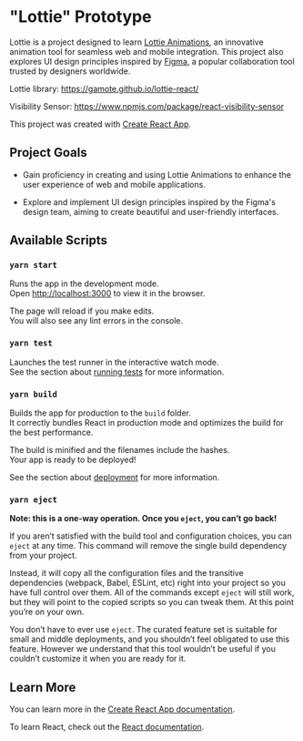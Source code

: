 # "Lottie" Prototype

Lottie is a project designed to learn
[Lottie Animations](https://lottiefiles.com/), an innovative animation tool for
seamless web and mobile integration. This project also explores UI design principles inspired by
[Figma](https://www.figma.com/), a popular collaboration tool trusted by
designers worldwide.

Lottie library: https://gamote.github.io/lottie-react/

Visibility Sensor: https://www.npmjs.com/package/react-visibility-sensor

This project was created with
[Create React App](https://github.com/facebook/create-react-app).

## Project Goals

-   Gain proficiency in creating and using Lottie Animations to enhance the user
    experience of web and mobile applications.

-   Explore and implement UI design principles inspired by the Figma's design
    team, aiming to create beautiful and user-friendly interfaces.

## Available Scripts

### `yarn start`

Runs the app in the development mode.\
Open [http://localhost:3000](http://localhost:3000) to view it in the browser.

The page will reload if you make edits.\
You will also see any lint errors in the console.

### `yarn test`

Launches the test runner in the interactive watch mode.\
See the section about [running tests](https://facebook.github.io/create-react-app/docs/running-tests)
for more information.

### `yarn build`

Builds the app for production to the `build` folder.\
It correctly bundles React in production mode and optimizes the build for the best
performance.

The build is minified and the filenames include the hashes.\
Your app is ready to be deployed!

See the section about
[deployment](https://facebook.github.io/create-react-app/docs/deployment) for
more information.

### `yarn eject`

**Note: this is a one-way operation. Once you `eject`, you can’t go back!**

If you aren’t satisfied with the build tool and configuration choices, you can
`eject` at any time. This command will remove the single build dependency from
your project.

Instead, it will copy all the configuration files and the transitive
dependencies (webpack, Babel, ESLint, etc) right into your project so you have
full control over them. All of the commands except `eject` will still work, but
they will point to the copied scripts so you can tweak them. At this point
you’re on your own.

You don’t have to ever use `eject`. The curated feature set is suitable for
small and middle deployments, and you shouldn’t feel obligated to use this
feature. However we understand that this tool wouldn’t be useful if you couldn’t
customize it when you are ready for it.

## Learn More

You can learn more in the
[Create React App documentation](https://facebook.github.io/create-react-app/docs/getting-started).

To learn React, check out the [React documentation](https://reactjs.org/).
